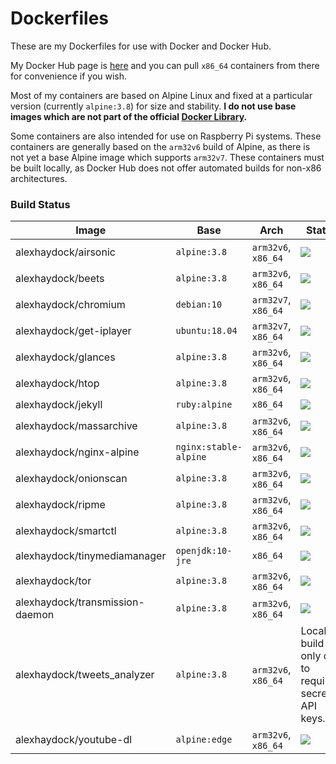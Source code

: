 # Dockerfiles
These are my Dockerfiles for use with Docker and Docker Hub.

My Docker Hub page is [here](https://hub.docker.com/u/alexhaydock/) and you can pull `x86_64` containers from there for convenience if you wish.

Most of my containers are based on Alpine Linux and fixed at a particular version (currently `alpine:3.8`) for size and stability. **I do not use base images which are not part of the official [Docker Library](https://github.com/docker-library/official-images).**

Some containers are also intended for use on Raspberry Pi systems. These containers are generally based on the `arm32v6` build of Alpine, as there is not yet a base Alpine image which supports `arm32v7`. These containers must be built locally, as Docker Hub does not offer automated builds for non-x86 architectures.

### Build Status
| Image                           | Base                  | Arch                | Status                                                                                                                                                   |
|---------------------------------|-----------------------|---------------------|----------------------------------------------------------------------------------------------------------------------------------------------------------|
| alexhaydock/airsonic            | `alpine:3.8`          | `arm32v6`, `x86_64` | [![](https://images.microbadger.com/badges/image/alexhaydock/airsonic.svg)](https://hub.docker.com/r/alexhaydock/airsonic "Badge")                       |
| alexhaydock/beets               | `alpine:3.8`          | `arm32v6`, `x86_64` | [![](https://images.microbadger.com/badges/image/alexhaydock/beets.svg)](https://hub.docker.com/r/alexhaydock/beets "Badge")                             |
| alexhaydock/chromium            | `debian:10`           | `arm32v7`, `x86_64` | [![](https://images.microbadger.com/badges/image/alexhaydock/chromium.svg)](https://hub.docker.com/r/alexhaydock/chromium "Badge")                       |
| alexhaydock/get-iplayer         | `ubuntu:18.04`        | `arm32v7`, `x86_64` | [![](https://images.microbadger.com/badges/image/alexhaydock/get-iplayer.svg)](https://hub.docker.com/r/alexhaydock/get-iplayer "Badge")                 |
| alexhaydock/glances             | `alpine:3.8`          | `arm32v6`, `x86_64` | [![](https://images.microbadger.com/badges/image/alexhaydock/glances.svg)](https://hub.docker.com/r/alexhaydock/glances "Badge")                         |
| alexhaydock/htop                | `alpine:3.8`          | `arm32v6`, `x86_64` | [![](https://images.microbadger.com/badges/image/alexhaydock/htop.svg)](https://hub.docker.com/r/alexhaydock/htop "Badge")                               |
| alexhaydock/jekyll              | `ruby:alpine`         | `x86_64`            | [![](https://images.microbadger.com/badges/image/alexhaydock/jekyll.svg)](https://hub.docker.com/r/alexhaydock/jekyll "Badge")                           |
| alexhaydock/massarchive         | `alpine:3.8`          | `arm32v6`, `x86_64` | [![](https://images.microbadger.com/badges/image/alexhaydock/massarchive.svg)](https://hub.docker.com/r/alexhaydock/massarchive "Badge")                 |
| alexhaydock/nginx-alpine        | `nginx:stable-alpine` | `arm32v6`, `x86_64` | [![](https://images.microbadger.com/badges/image/alexhaydock/nginx-alpine.svg)](https://hub.docker.com/r/alexhaydock/nginx-alpine "Badge")               |
| alexhaydock/onionscan           | `alpine:3.8`          | `arm32v6`, `x86_64` | [![](https://images.microbadger.com/badges/image/alexhaydock/onionscan.svg)](https://hub.docker.com/r/alexhaydock/onionscan "Badge")                     |
| alexhaydock/ripme               | `alpine:3.8`          | `arm32v6`, `x86_64` | [![](https://images.microbadger.com/badges/image/alexhaydock/ripme.svg)](https://hub.docker.com/r/alexhaydock/ripme "Badge")                             |
| alexhaydock/smartctl            | `alpine:3.8`          | `arm32v6`, `x86_64` | [![](https://images.microbadger.com/badges/image/alexhaydock/smartctl.svg)](https://hub.docker.com/r/alexhaydock/smartctl "Badge")                       |
| alexhaydock/tinymediamanager    | `openjdk:10-jre`      | `x86_64`            | [![](https://images.microbadger.com/badges/image/alexhaydock/tinymediamanager.svg)](https://hub.docker.com/r/alexhaydock/tinymediamanager "Badge")       |
| alexhaydock/tor                 | `alpine:3.8`          | `arm32v6`, `x86_64` | [![](https://images.microbadger.com/badges/image/alexhaydock/tor.svg)](https://hub.docker.com/r/alexhaydock/tor "Badge")                                 |
| alexhaydock/transmission-daemon | `alpine:3.8`          | `arm32v6`, `x86_64` | [![](https://images.microbadger.com/badges/image/alexhaydock/transmission-daemon.svg)](https://hub.docker.com/r/alexhaydock/transmission-daemon "Badge") |
| alexhaydock/tweets_analyzer     | `alpine:3.8`          | `arm32v6`, `x86_64` | Local build only due to requiring secret API keys.                                                                                                       |
| alexhaydock/youtube-dl          | `alpine:edge`         | `arm32v6`, `x86_64` | [![](https://images.microbadger.com/badges/image/alexhaydock/youtube-dl.svg)](https://hub.docker.com/r/alexhaydock/youtube-dl "Badge")                   |